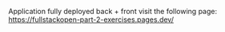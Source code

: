 Application fully deployed back + front visit the following page: https://fullstackopen-part-2-exercises.pages.dev/
